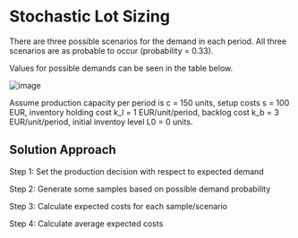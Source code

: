 # Stochastic Lot Sizing
There are three possible scenarios for the demand in each period. All three scenarios are as probable to occur (probability = 0.33).

Values for possible demands can be seen in the table below.

![image](https://github.com/user-attachments/assets/09da434f-cee1-4c49-9703-81caa088f73a)

Assume production capacity per period is c = 150 units, setup costs s = 100 EUR, inventory holding cost k_l = 1 EUR/unit/period, backlog cost k_b = 3 EUR/unit/period, initial inventoy level L0 = 0 units.

## Solution Approach
Step 1: Set the production decision with respect to expected demand

Step 2: Generate some samples based on possible demand probability

Step 3: Calculate expected costs for each sample/scenario

Step 4: Calculate average expected costs
